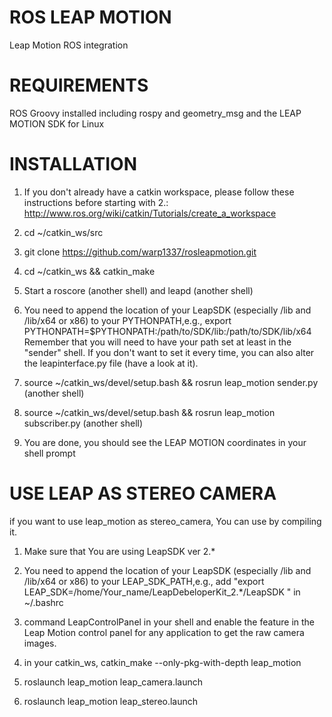 ROS LEAP MOTION
=============

Leap Motion ROS integration


REQUIREMENTS
============

ROS Groovy installed including rospy and geometry_msg and the LEAP MOTION SDK for Linux


INSTALLATION
==============

1. If you don't already have a catkin workspace, please follow these instructions before starting with 2.: http://www.ros.org/wiki/catkin/Tutorials/create_a_workspace

2. cd ~/catkin_ws/src

3. git clone https://github.com/warp1337/rosleapmotion.git

4. cd ~/catkin_ws && catkin_make

5. Start a roscore (another shell) and leapd (another shell)

6. You need to append the location of your LeapSDK (especially /lib and /lib/x64 or x86) to your PYTHONPATH,e.g., export PYTHONPATH=$PYTHONPATH:/path/to/SDK/lib:/path/to/SDK/lib/x64
Remember that you will need to have your path set at least in the "sender" shell. If you don't want to set it every time, you can also alter the leapinterface.py file (have a look at it).

6. source ~/catkin_ws/devel/setup.bash && rosrun leap_motion sender.py (another shell)

7. source ~/catkin_ws/devel/setup.bash && rosrun leap_motion subscriber.py (another shell) 

8. You are done, you should see the LEAP MOTION coordinates in your shell prompt


USE LEAP AS STEREO CAMERA
============================
if you want to use leap_motion as stereo_camera, You can use by compiling it.

1. Make sure that You are using LeapSDK ver 2.*

2. You need to append the location of your LeapSDK (especially /lib and /lib/x64 or x86) to your LEAP_SDK_PATH,e.g., add "export LEAP_SDK=/home/Your_name/LeapDebeloperKit_2.*/LeapSDK " in ~/.bashrc

3. command LeapControlPanel in your shell and enable the feature in the Leap Motion control panel for any application to get the raw camera images.

4. in your catkin_ws, catkin_make --only-pkg-with-depth leap_motion

5. roslaunch leap_motion leap_camera.launch

6. roslaunch leap_motion leap_stereo.launch

